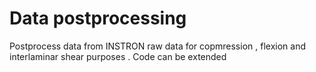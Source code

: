 # Data postprocessing

Postprocess data from INSTRON raw data for copmression , flexion and interlaminar shear purposes . Code can be extended 
